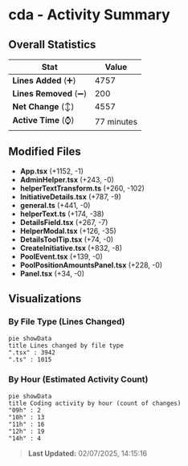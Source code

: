 # cda - Activity Summary 

## Overall Statistics

| Stat                   | Value                                                             |
| ---------------------- | ----------------------------------------------------------------- |
| **Lines Added** (➕)   | 4757                                          |
| **Lines Removed** (➖) | 200                                        |
| **Net Change** (↕)    | 4557                |
| **Active Time** (⌚)   | 77 minutes |


## Modified Files
- **App.tsx** (+1152, -1)
- **AdminHelper.tsx** (+243, -0)
- **helperTextTransform.ts** (+260, -102)
- **InitiativeDetails.tsx** (+787, -9)
- **general.ts** (+441, -0)
- **helperText.ts** (+174, -38)
- **DetailsField.tsx** (+267, -7)
- **HelperModal.tsx** (+126, -35)
- **DetailsToolTip.tsx** (+74, -0)
- **CreateInitiative.tsx** (+832, -8)
- **PoolEvent.tsx** (+139, -0)
- **PoolPositionAmountsPanel.tsx** (+228, -0)
- **Panel.tsx** (+34, -0)

## Visualizations

### By File Type (Lines Changed)

```mermaid
pie showData
title Lines changed by file type
".tsx" : 3942
".ts" : 1015
```

### By Hour (Estimated Activity Count)

```mermaid
pie showData
title Coding activity by hour (count of changes)
"09h" : 2
"10h" : 13
"11h" : 16
"12h" : 19
"14h" : 4
```


> **Last Updated:** 02/07/2025, 14:15:16